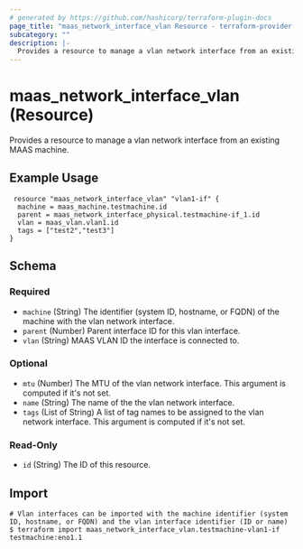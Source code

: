 ```yaml
---
# generated by https://github.com/hashicorp/terraform-plugin-docs
page_title: "maas_network_interface_vlan Resource - terraform-provider-maas"
subcategory: ""
description: |-
  Provides a resource to manage a vlan network interface from an existing MAAS machine.
---
```


# maas_network_interface_vlan (Resource)

Provides a resource to manage a vlan network interface from an existing MAAS machine.

## Example Usage

```
 resource "maas_network_interface_vlan" "vlan1-if" {
  machine = maas_machine.testmachine.id
  parent = maas_network_interface_physical.testmachine-if_1.id
  vlan = maas_vlan.vlan1.id
  tags = ["test2","test3"]
}

```

<!-- schema generated by tfplugindocs -->
## Schema

### Required

- `machine` (String) The identifier (system ID, hostname, or FQDN) of the machine with the vlan network interface.
- `parent` (Number) Parent interface ID for this vlan interface.
- `vlan` (String) MAAS VLAN ID the interface is connected to.

### Optional

- `mtu` (Number) The MTU of the vlan network interface. This argument is computed if it's not set.
- `name` (String) The name of the the vlan network interface.
- `tags` (List of String) A list of tag names to be assigned to the vlan network interface. This argument is computed if it's not set.

### Read-Only

- `id` (String) The ID of this resource.

## Import

```
# Vlan interfaces can be imported with the machine identifier (system ID, hostname, or FQDN) and the vlan interface identifier (ID or name)
$ terraform import maas_network_interface_vlan.testmachine-vlan1-if testmachine:eno1.1
```
